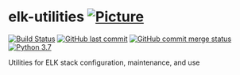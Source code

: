 # elk-utilities [![Picture](https://raw.github.com/janelia-flyem/janelia-flyem.github.com/master/images/HHMI_Janelia_Color_Alternate_180x40.png)](http://www.janelia.org)

[![Build Status](https://travis-ci.org/JaneliaSciComp/elk-utilities.svg?branch=master)](https://travis-ci.org/JaneliaSciComp/elk-utilities)
[![GitHub last commit](https://img.shields.io/github/last-commit/google/skia.svg)](https://github.com/JaneliaSciComp/elk-utilities)
[![GitHub commit merge status](https://img.shields.io/github/commit-status/badges/shields/master/5d4ab86b1b5ddfb3c4a70a70bd19932c52603b8c.svg)](https://github.com/JaneliaSciComp/elk-utilities)
[![Python 3.7](https://img.shields.io/badge/python-3.7-blue.svg)](https://www.python.org/downloads/release/python-360/)

Utilities for ELK stack configuration, maintenance, and use
